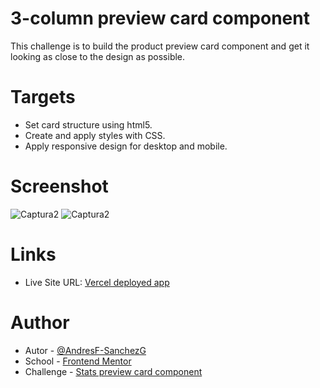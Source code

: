 # 3-column preview card component

This challenge is to build the product preview card component and get it looking as close to the design as possible.

# Targets

- Set card structure using html5.
- Create and apply styles with CSS.
- Apply responsive design for desktop and mobile.

# Screenshot

![Captura2](https://github.com/AndresF-SanchezG/reto5/assets/113924667/e9aa4e30-b364-4d72-9bed-1122daa046de)
![Captura2](https://github.com/AndresF-SanchezG/reto5/assets/113924667/40ba0d6b-c1d6-4391-b5cb-404c16478436)


# Links

- Live Site URL: [Vercel deployed app](https://reto5-umber.vercel.app/)

# Author

- Autor - [@AndresF-SanchezG](https://github.com/AndresF-Sanchez)
- School - [Frontend Mentor](https://www.frontendmentor.io/profile/AndresF-SanchezG)
- Challenge - [Stats preview card component](https://www.frontendmentor.io/solutions/html-css-r4BCbh7ZNQ)
